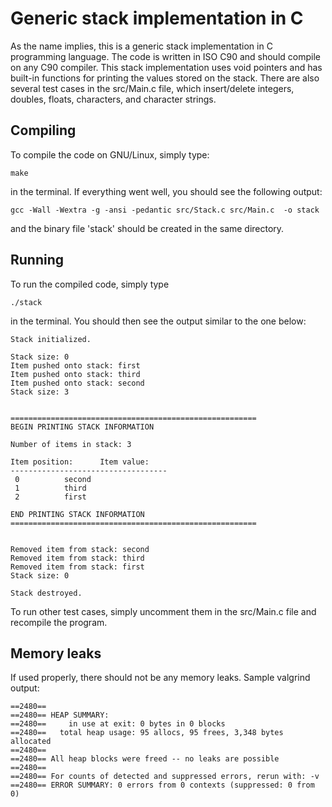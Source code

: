 # Generic stack implementation in C
As the name implies, this is a generic stack implementation in C programming language.  The code is written in ISO C90 and should compile on any C90 compiler.  This stack implementation uses void pointers and has built-in functions for printing the values stored on the stack.  There are also several test cases in the src/Main.c file, which insert/delete integers, doubles, floats, characters, and character strings.

## Compiling
To compile the code on GNU/Linux, simply type:

```
make
```
in the terminal.  If everything went well, you should see the following output:
```
gcc -Wall -Wextra -g -ansi -pedantic src/Stack.c src/Main.c  -o stack
```
and the binary file 'stack' should be created in the same directory.

## Running
To run the compiled code, simply type
```
./stack
```
in the terminal.  You should then see the output similar to the one below:
```
Stack initialized.

Stack size: 0 
Item pushed onto stack: first 
Item pushed onto stack: third 
Item pushed onto stack: second 
Stack size: 3 


=======================================================
BEGIN PRINTING STACK INFORMATION

Number of items in stack: 3

Item position:		Item value:
-----------------------------------
 0			second
 1			third
 2			first

END PRINTING STACK INFORMATION
=======================================================


Removed item from stack: second 
Removed item from stack: third 
Removed item from stack: first 
Stack size: 0 

Stack destroyed.
```
To run other test cases, simply uncomment them in the src/Main.c file and recompile the program.

## Memory leaks
If used properly, there should not be any memory leaks.  Sample valgrind output:
```
==2480== 
==2480== HEAP SUMMARY:
==2480==     in use at exit: 0 bytes in 0 blocks
==2480==   total heap usage: 95 allocs, 95 frees, 3,348 bytes allocated
==2480== 
==2480== All heap blocks were freed -- no leaks are possible
==2480== 
==2480== For counts of detected and suppressed errors, rerun with: -v
==2480== ERROR SUMMARY: 0 errors from 0 contexts (suppressed: 0 from 0)

```

